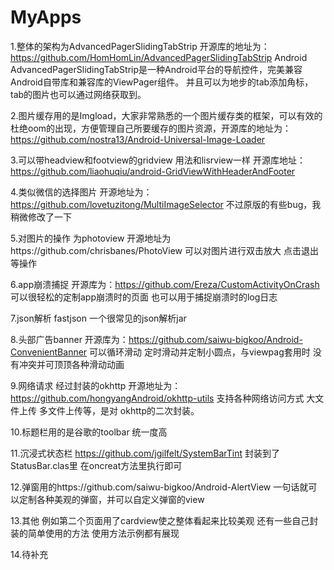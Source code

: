 # MyApps
1.整体的架构为AdvancedPagerSlidingTabStrip 开源库的地址为：https://github.com/HomHomLin/AdvancedPagerSlidingTabStrip
  Android AdvancedPagerSlidingTabStrip是一种Android平台的导航控件，完美兼容Android自带库和兼容库的ViewPager组件。
  并且可以为地步的tab添加角标，tab的图片也可以通过网络获取到。
  
2.图片缓存用的是Imgload，大家非常熟悉的一个图片缓存类的框架，可以有效的杜绝oom的出现，方便管理自己所要缓存的图片资源，开源库的地址为：
  https://github.com/nostra13/Android-Universal-Image-Loader
  
3.可以带headview和footview的gridview 用法和lisrview一样 开源库地址：https://github.com/liaohuqiu/android-GridViewWithHeaderAndFooter

4.类似微信的选择图片 开源地址为：https://github.com/lovetuzitong/MultiImageSelector  不过原版的有些bug，我稍微修改了一下

5.对图片的操作 为photoview 开源地址为https://github.com/chrisbanes/PhotoView 可以对图片进行双击放大 点击退出等操作

6.app崩溃捕捉 开源库为：https://github.com/Ereza/CustomActivityOnCrash 可以很轻松的定制app崩溃时的页面 也可以用于捕捉崩溃时的log日志


7.json解析 fastjson  一个很常见的json解析jar

8.头部广告banner 开源库为：https://github.com/saiwu-bigkoo/Android-ConvenientBanner 可以循环滑动 定时滑动并定制小圆点，与viewpag套用时
没有冲突并可顶顶各种滑动动画

9.网络请求 经过封装的okhttp  开源地址为：https://github.com/hongyangAndroid/okhttp-utils 支持各种网络访问方式 大文件上传 多文件上传等，是对
okhttp的二次封装。

10.标题栏用的是谷歌的toolbar 统一度高 

11.沉浸式状态栏 https://github.com/jgilfelt/SystemBarTint 封装到了StatusBar.clas里 在oncreat方法里执行即可

12.弹窗用的https://github.com/saiwu-bigkoo/Android-AlertView 一句话就可以定制各种美观的弹窗，并可以自定义弹窗的view

13.其他 例如第二个页面用了cardview使之整体看起来比较美观 还有一些自己封装的简单使用的方法 使用方法示例都有展现

14.待补充
 
